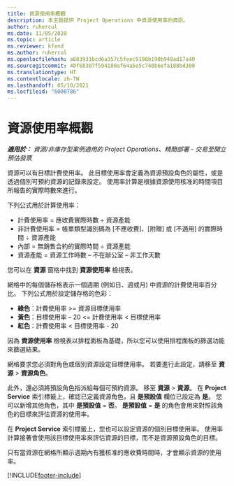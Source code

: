 ```yaml
---
title: 資源使用率概觀
description: 本主題提供 Project Operations 中資源使用率的資訊。
author: ruhercul
ms.date: 11/05/2020
ms.topic: article
ms.reviewer: kfend
ms.author: ruhercul
ms.openlocfilehash: a683931bcd6a357c5feec9198b190b948ad17a40
ms.sourcegitcommit: 40f68387f594180af64a5e5c748b6efa188bd300
ms.translationtype: HT
ms.contentlocale: zh-TW
ms.lasthandoff: 05/10/2021
ms.locfileid: "6000786"
---
```

# <a name="resource-utilization-overview"></a>資源使用率概觀

_**適用於：** 資源/非庫存型案例適用的 Project Operations、精簡部署 - 交易至開立預估發票_

資源可以有目標計費使用率。 此目標使用率會定義為資源預設角色的屬性，或是透過個別可預約資源的記錄來設定。 使用率計算是根據資源使用核准的時間項目所報告的實際時數來進行。

下列公式用於計算使用率：

  - 計費使用率 = 應收費實際時數 ÷ 資源產能
  - 非計費使用率 = 帳單類型識別碼為 [不應收費]、[附贈] 或 [不適用] 的實際時間 ÷ 資源產能
  - 內部 = 無銷售合約的實際時間 ÷ 資源產能
  - 資源產能 = 資源工作時數 – 不在辦公室 – 非工作天數

您可以在 **資源** 窗格中找到 **資源使用率** 檢視表。

網格中的每個儲存格表示一個週期 (例如日、週或月) 中資源的計費使用率百分比。 下列公式用於設定儲存格的色彩：

  - **綠色**：計費使用率 >= 資源目標使用率
  - **黃色**：目標使用率 – 20 <= 計費使用率 < 目標使用率
  - **紅色**：計費使用率 < 目標使用率 - 20

因為 **資源使用率** 檢視表以排程面板為基礎，所以您可以使用排程面板的篩選功能來篩選結果。

網格要求您必須對角色或個別資源設定目標使用率。 若要進行此設定，請移至 **資源** > **資源角色**。

此外，還必須將預設角色指派給每個可預約資源。 移至 **資源** > **資源**。 在 **Project Service** 索引標籤上，確認已定義資源角色，且 **是預設值** 欄位已設定為 **是**。 您可以新增其他角色，其中 **是預設值** = **否**。 **是預設值** = **是** 的角色會用來對照該角色的目標來評估資源的使用率。

在 **Project Service** 索引標籤上，您也可以設定資源的個別目標使用率。 使用率計算接著會使用該目標使用率來評估資源的目標，而不是資源預設角色的目標。

只有當資源在網格所顯示週期內有獲核准的應收費時間時，才會顯示資源的使用率。


[!INCLUDE[footer-include](../includes/footer-banner.md)]